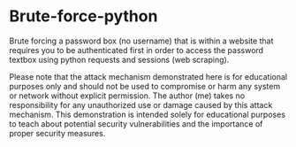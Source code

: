 # Brute-force-python
Brute forcing a password box (no username) that is within a website that requires you to be authenticated first in order to access the password textbox using python requests and sessions (web scraping).

Please note that the attack mechanism demonstrated here is for educational purposes only and should not be used to compromise or harm any system or network without explicit permission. The author (me) takes no responsibility for any unauthorized use or damage caused by this attack mechanism. This demonstration is intended solely for educational purposes to teach about potential security vulnerabilities and the importance of proper security measures.




